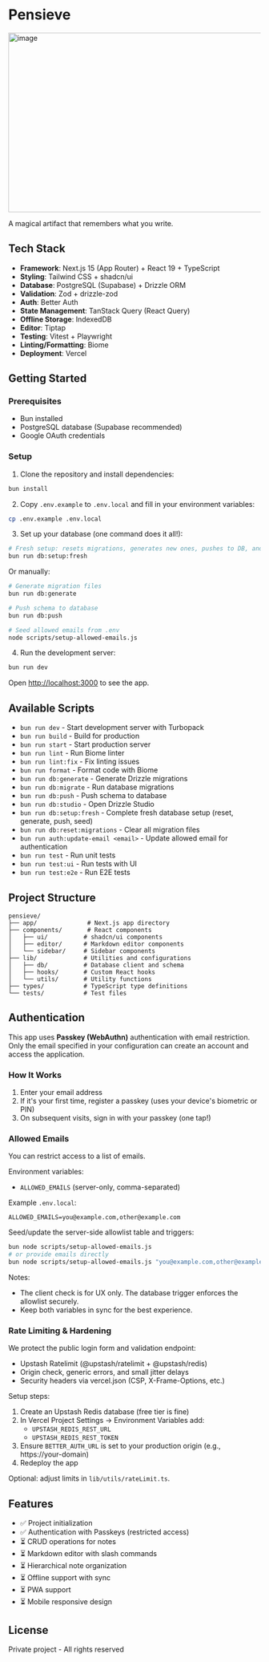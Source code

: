 # Pensieve

<img width="720" height="358" alt="image" src="https://github.com/user-attachments/assets/4c794863-0c7f-4573-b2ba-4f54ce19e910" />

A magical artifact that remembers what you write.

## Tech Stack

- **Framework**: Next.js 15 (App Router) + React 19 + TypeScript
- **Styling**: Tailwind CSS + shadcn/ui
- **Database**: PostgreSQL (Supabase) + Drizzle ORM
- **Validation**: Zod + drizzle-zod
- **Auth**: Better Auth
- **State Management**: TanStack Query (React Query)
- **Offline Storage**: IndexedDB
- **Editor**: Tiptap
- **Testing**: Vitest + Playwright
- **Linting/Formatting**: Biome
- **Deployment**: Vercel

## Getting Started

### Prerequisites

- Bun installed
- PostgreSQL database (Supabase recommended)
- Google OAuth credentials

### Setup

1. Clone the repository and install dependencies:

```bash
bun install
```

2. Copy `.env.example` to `.env.local` and fill in your environment variables:

```bash
cp .env.example .env.local
```

3. Set up your database (one command does it all!):

```bash
# Fresh setup: resets migrations, generates new ones, pushes to DB, and seeds allowed emails
bun run db:setup:fresh
```

Or manually:
```bash
# Generate migration files
bun run db:generate

# Push schema to database
bun run db:push

# Seed allowed emails from .env
node scripts/setup-allowed-emails.js
```

4. Run the development server:

```bash
bun run dev
```

Open [http://localhost:3000](http://localhost:3000) to see the app.

## Available Scripts

- `bun run dev` - Start development server with Turbopack
- `bun run build` - Build for production
- `bun run start` - Start production server
- `bun run lint` - Run Biome linter
- `bun run lint:fix` - Fix linting issues
- `bun run format` - Format code with Biome
- `bun run db:generate` - Generate Drizzle migrations
- `bun run db:migrate` - Run database migrations
- `bun run db:push` - Push schema to database
- `bun run db:studio` - Open Drizzle Studio
- `bun run db:setup:fresh` - Complete fresh database setup (reset, generate, push, seed)
- `bun run db:reset:migrations` - Clear all migration files
- `bun run auth:update-email <email>` - Update allowed email for authentication
- `bun run test` - Run unit tests
- `bun run test:ui` - Run tests with UI
- `bun run test:e2e` - Run E2E tests

## Project Structure

```
pensieve/
├── app/              # Next.js app directory
├── components/       # React components
│   ├── ui/          # shadcn/ui components
│   ├── editor/      # Markdown editor components
│   └── sidebar/     # Sidebar components
├── lib/             # Utilities and configurations
│   ├── db/          # Database client and schema
│   ├── hooks/       # Custom React hooks
│   └── utils/       # Utility functions
├── types/           # TypeScript type definitions
└── tests/           # Test files
```

## Authentication

This app uses **Passkey (WebAuthn)** authentication with email restriction. Only the email specified in your configuration can create an account and access the application.

### How It Works

1. Enter your email address
2. If it's your first time, register a passkey (uses your device's biometric or PIN)
3. On subsequent visits, sign in with your passkey (one tap!)

### Allowed Emails

You can restrict access to a list of emails.

Environment variables:
- `ALLOWED_EMAILS` (server-only, comma-separated)

Example `.env.local`:
```
ALLOWED_EMAILS=you@example.com,other@example.com
```

Seed/update the server-side allowlist table and triggers:
```bash
bun node scripts/setup-allowed-emails.js
# or provide emails directly
bun node scripts/setup-allowed-emails.js "you@example.com,other@example.com"
```

Notes:
- The client check is for UX only. The database trigger enforces the allowlist securely.
- Keep both variables in sync for the best experience.

### Rate Limiting & Hardening

We protect the public login form and validation endpoint:
- Upstash Ratelimit (@upstash/ratelimit + @upstash/redis)
- Origin check, generic errors, and small jitter delays
- Security headers via vercel.json (CSP, X-Frame-Options, etc.)

Setup steps:
1) Create an Upstash Redis database (free tier is fine)
2) In Vercel Project Settings → Environment Variables add:
   - `UPSTASH_REDIS_REST_URL`
   - `UPSTASH_REDIS_REST_TOKEN`
3) Ensure `BETTER_AUTH_URL` is set to your production origin (e.g., https://your-domain)
4) Redeploy the app

Optional: adjust limits in `lib/utils/rateLimit.ts`.

## Features

- ✅ Project initialization
- ✅ Authentication with Passkeys (restricted access)
- ⏳ CRUD operations for notes
- ⏳ Markdown editor with slash commands
- ⏳ Hierarchical note organization
- ⏳ Offline support with sync
- ⏳ PWA support
- ⏳ Mobile responsive design

## License

Private project - All rights reserved
